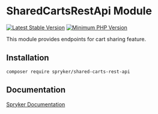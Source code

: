# SharedCartsRestApi Module
[![Latest Stable Version](https://poser.pugx.org/spryker/shared-carts-rest-api/v/stable.svg)](https://packagist.org/packages/spryker/shared-carts-rest-api)
[![Minimum PHP Version](https://img.shields.io/badge/php-%3E%3D%208.2-8892BF.svg)](https://php.net/)

This module provides endpoints for cart sharing feature.

## Installation

```
composer require spryker/shared-carts-rest-api
```

## Documentation

[Spryker Documentation](https://docs.spryker.com)
